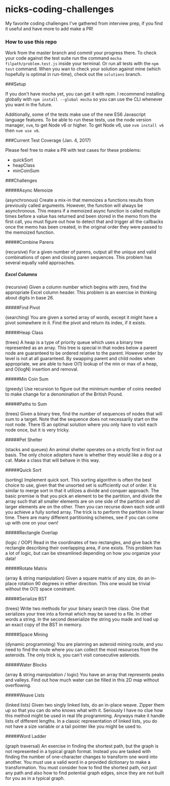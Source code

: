 # nicks-coding-challenges
My favorite coding challenges I've gathered from interview prep, if you find it useful and have more to add make a PR!


### How to use this repo

Work from the master branch and commit your progress there. To check your code against the test suite run the command `mocha filpath/problem.test.js` inside your terminal. Or run all tests with the `npm test` command. When you wan to check your solution against mine (which hopefully is optimal in run-time), check out the `solutions` branch.


###Setup

If you don't have mocha yet, you can get it with npm. I recommend installing globally with `npm install --global mocha` so you can use the CLI whenever you want in the future.

Additionally, some of the tests make use of the new ES6 Javascript language features. To be able to run these tests, use the node version manager, `nvm`, to get Node v6 or higher. To get Node v6, use `nvm install v6` then `nvm use v6`.

###Current Test Coverage (Jan. 4, 2017)

Please feel free to make a PR with test cases for these problems:

* quickSort
* heapClass
* minCoinSum

###Challenges

#####Async Memoize

(asynchronous) Create a mix-in that memoizes a functions results from previously called arguments. However, the function will always be asynchronous. This means if a memoized async function is called multiple times before a value has returned and been stored in the memo from the first call, you must figure out how to detect that and trigger all the callbacks once the memo has been created, in the original order they were passed to the memoized function.

#####Combine Parens

(recursive) For a given number of parens, output all the unique and valid combinations of open and closing paren sequences. This problem has several equally valid approaches.

##### Excel Columns
(recursive) Given a column number which begins with zero, find the appropriate Excel column header. This problem is an exercise in thinking about digits in base 26.

#####Find Pivot

(searching) You are given a sorted array of words, except it might have a pivot somewhere in it. Find the pivot and return its index, if it exists.

#####Heap Class

(trees) A heap is a type of priority queue which uses a binary tree represented as an array. This tree is special in that nodes below a parent node are guaranteed to be ordered relative to the parent. However order by level is not at all guaranteed. By swapping parent and child nodes when appropriate, we are able to have O(1) lookup of the min or max of a heap, and O(logN) insertion and removal.

#####Min Coin Sum

(greedy) Use recursion to figure out the minimum number of coins needed to make change for a denomination of the British Pound.

#####Paths to Sum

(trees) Given a binary tree, find the number of sequences of nodes that will sum to a target. Note that the sequence does not necessarily start on the root node. There IS an optimal solution where you only have to visit each node once, but it is very tricky.

#####Pet Shelter

(stacks and queues) An animal shelter operates on a strictly first in first out basis. The only choice adopters have is whether they would like a dog or a cat. Make a class that will behave in this way.

#####Quick Sort

(sorting) Implement quick sort. This sorting algorithm is often the best choice to use, given that the unsorted set is sufficiently out of order. It is similar to merge sort in that it utilizes a divide and conquer approach. The basic premise is that you pick an element to be the partition, and divide the array such that all smaller elements are on one side of the partition and all larger elements are on the other. Then you can recurse down each side until you achieve a fully sorted array. The trick is to perform the partition in linear time. There are many different partitioning schemes, see if you can come up with one on your own!

#####Rectangle Overlap

(logic / OOP) Read in the coordinates of two rectangles, and give back the rectangle describing their overlapping area, if one exists. This problem has a lot of logic, but can be streamlined depending on how you organize your data!

#####Rotate Matrix

(array & string manipulation) Given a square matrix of any size, do an in-place rotation 90 degrees in either direction. This one would be trivial without the O(1) space constraint.

#####Serialize BST

(trees) Write two methods for your binary search tree class. One that serializes your tree into a format which may be saved to a file. In other words a string. In the second deserialize the string you made and load up an exact copy of the BST in memory.

#####Space Mining

(dynamic programming) You are planning an asteroid mining route, and you need to find the route where you can collect the most resources from the asteroids. The only trick is, you can't visit consecutive asteroids.

#####Water Blocks

(array & string manipulation / logic) You have an array that represents peaks and valleys. Find out how much water can be filled in this 2D map without overflowing.

#####Weave Lists

(linked lists) Given two singly linked lists, do an in-place weave. Zipper them up so that you can do who knows what with it. Seriously I have no clue how this method might be used in real life programming. Anyways make it handle lists of different lengths. In a classic representation of linked lists, you do not have a size variable or a tail pointer like you might be used to.

#####Word Ladder

(graph traversal) An exercise in finding the shortest path, but the graph is not represented in a typical graph format. Instead you are tasked with finding the number of one-character changes to transform one word into another. You must use a valid word in a provided dictionary to make a transformation. You must consider how to find the shortest path, not just any path and also how to find potential graph edges, since they are not built for you as in a typical graph.
